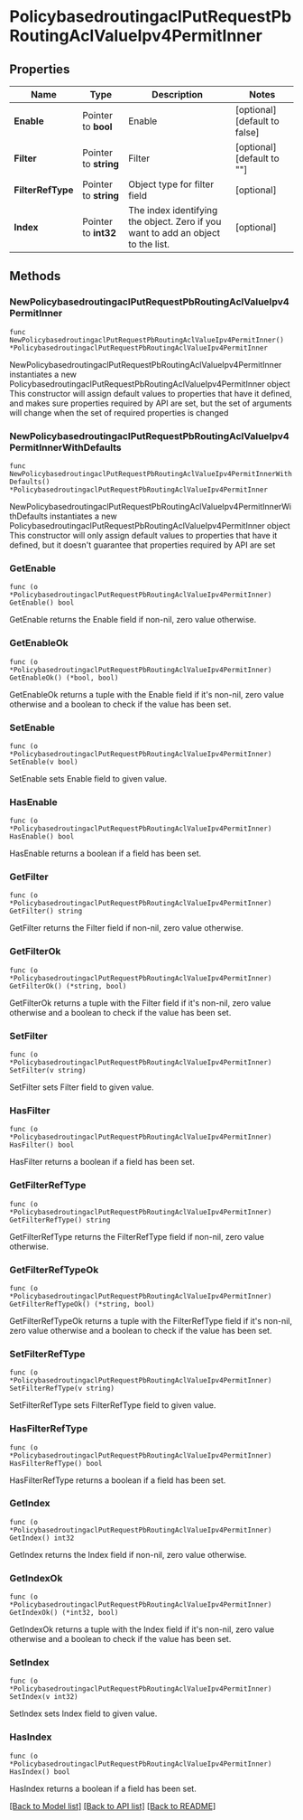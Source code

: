 # PolicybasedroutingaclPutRequestPbRoutingAclValueIpv4PermitInner

## Properties

Name | Type | Description | Notes
------------ | ------------- | ------------- | -------------
**Enable** | Pointer to **bool** | Enable | [optional] [default to false]
**Filter** | Pointer to **string** | Filter | [optional] [default to ""]
**FilterRefType** | Pointer to **string** | Object type for filter field | [optional] 
**Index** | Pointer to **int32** | The index identifying the object. Zero if you want to add an object to the list. | [optional] 

## Methods

### NewPolicybasedroutingaclPutRequestPbRoutingAclValueIpv4PermitInner

`func NewPolicybasedroutingaclPutRequestPbRoutingAclValueIpv4PermitInner() *PolicybasedroutingaclPutRequestPbRoutingAclValueIpv4PermitInner`

NewPolicybasedroutingaclPutRequestPbRoutingAclValueIpv4PermitInner instantiates a new PolicybasedroutingaclPutRequestPbRoutingAclValueIpv4PermitInner object
This constructor will assign default values to properties that have it defined,
and makes sure properties required by API are set, but the set of arguments
will change when the set of required properties is changed

### NewPolicybasedroutingaclPutRequestPbRoutingAclValueIpv4PermitInnerWithDefaults

`func NewPolicybasedroutingaclPutRequestPbRoutingAclValueIpv4PermitInnerWithDefaults() *PolicybasedroutingaclPutRequestPbRoutingAclValueIpv4PermitInner`

NewPolicybasedroutingaclPutRequestPbRoutingAclValueIpv4PermitInnerWithDefaults instantiates a new PolicybasedroutingaclPutRequestPbRoutingAclValueIpv4PermitInner object
This constructor will only assign default values to properties that have it defined,
but it doesn't guarantee that properties required by API are set

### GetEnable

`func (o *PolicybasedroutingaclPutRequestPbRoutingAclValueIpv4PermitInner) GetEnable() bool`

GetEnable returns the Enable field if non-nil, zero value otherwise.

### GetEnableOk

`func (o *PolicybasedroutingaclPutRequestPbRoutingAclValueIpv4PermitInner) GetEnableOk() (*bool, bool)`

GetEnableOk returns a tuple with the Enable field if it's non-nil, zero value otherwise
and a boolean to check if the value has been set.

### SetEnable

`func (o *PolicybasedroutingaclPutRequestPbRoutingAclValueIpv4PermitInner) SetEnable(v bool)`

SetEnable sets Enable field to given value.

### HasEnable

`func (o *PolicybasedroutingaclPutRequestPbRoutingAclValueIpv4PermitInner) HasEnable() bool`

HasEnable returns a boolean if a field has been set.

### GetFilter

`func (o *PolicybasedroutingaclPutRequestPbRoutingAclValueIpv4PermitInner) GetFilter() string`

GetFilter returns the Filter field if non-nil, zero value otherwise.

### GetFilterOk

`func (o *PolicybasedroutingaclPutRequestPbRoutingAclValueIpv4PermitInner) GetFilterOk() (*string, bool)`

GetFilterOk returns a tuple with the Filter field if it's non-nil, zero value otherwise
and a boolean to check if the value has been set.

### SetFilter

`func (o *PolicybasedroutingaclPutRequestPbRoutingAclValueIpv4PermitInner) SetFilter(v string)`

SetFilter sets Filter field to given value.

### HasFilter

`func (o *PolicybasedroutingaclPutRequestPbRoutingAclValueIpv4PermitInner) HasFilter() bool`

HasFilter returns a boolean if a field has been set.

### GetFilterRefType

`func (o *PolicybasedroutingaclPutRequestPbRoutingAclValueIpv4PermitInner) GetFilterRefType() string`

GetFilterRefType returns the FilterRefType field if non-nil, zero value otherwise.

### GetFilterRefTypeOk

`func (o *PolicybasedroutingaclPutRequestPbRoutingAclValueIpv4PermitInner) GetFilterRefTypeOk() (*string, bool)`

GetFilterRefTypeOk returns a tuple with the FilterRefType field if it's non-nil, zero value otherwise
and a boolean to check if the value has been set.

### SetFilterRefType

`func (o *PolicybasedroutingaclPutRequestPbRoutingAclValueIpv4PermitInner) SetFilterRefType(v string)`

SetFilterRefType sets FilterRefType field to given value.

### HasFilterRefType

`func (o *PolicybasedroutingaclPutRequestPbRoutingAclValueIpv4PermitInner) HasFilterRefType() bool`

HasFilterRefType returns a boolean if a field has been set.

### GetIndex

`func (o *PolicybasedroutingaclPutRequestPbRoutingAclValueIpv4PermitInner) GetIndex() int32`

GetIndex returns the Index field if non-nil, zero value otherwise.

### GetIndexOk

`func (o *PolicybasedroutingaclPutRequestPbRoutingAclValueIpv4PermitInner) GetIndexOk() (*int32, bool)`

GetIndexOk returns a tuple with the Index field if it's non-nil, zero value otherwise
and a boolean to check if the value has been set.

### SetIndex

`func (o *PolicybasedroutingaclPutRequestPbRoutingAclValueIpv4PermitInner) SetIndex(v int32)`

SetIndex sets Index field to given value.

### HasIndex

`func (o *PolicybasedroutingaclPutRequestPbRoutingAclValueIpv4PermitInner) HasIndex() bool`

HasIndex returns a boolean if a field has been set.


[[Back to Model list]](../README.md#documentation-for-models) [[Back to API list]](../README.md#documentation-for-api-endpoints) [[Back to README]](../README.md)


